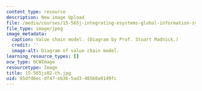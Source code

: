 ```yaml
---
content_type: resource
description: New image Upload
file: /media/courses/15-565j-integrating-esystems-global-information-systems-spring-2002/85dfd6ecdf47eb365ad348560a9149fc_15-565js02-th.jpg
file_type: image/jpeg
image_metadata:
  caption: Value chain model. (Diagram by Prof. Stuart Madnick.)
  credit: ''
  image-alt: Diagram of value chain model.
learning_resource_types: []
ocw_type: OCWImage
resourcetype: Image
title: 15-565js02-th.jpg
uid: 85dfd6ec-df47-eb36-5ad3-48560a9149fc
---
```

